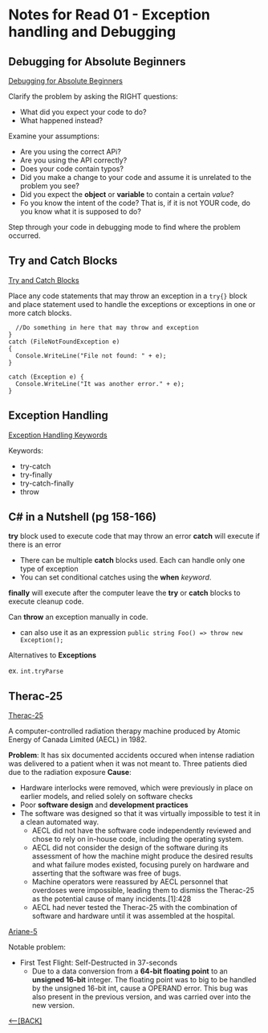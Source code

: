 # Notes for Read 01 - Exception handling and Debugging

## Debugging for Absolute Beginners

[Debugging for Absolute Beginners](https://docs.microsoft.com/en-us/visualstudio/debugger/debugging-absolute-beginners?view=vs-2019)

Clarify the problem by asking the RIGHT questions:

+ What did you expect your code to do?
+ What happened instead?

Examine your assumptions:

+ Are you using the correct APi?
+ Are you using the API correctly?
+ Does your code contain typos?
+ Did you make a change to your code and assume it is unrelated to the problem you see?
+ Did you expect the **object** or **variable** to contain a certain *value*?
+ Fo you know the intent of the code?  That is, if it is not YOUR code, do you know what it is supposed to do?

Step through your code in debugging mode to find where the problem occurred.

## Try and Catch Blocks

[Try and Catch Blocks](https://docs.microsoft.com/en-us/dotnet/standard/exceptions/how-to-use-the-try-catch-block-to-catch-exceptions)

Place any code statements that may throw an exception in a `try{}` block and place statement used to handle the exceptions or exceptions in one or more catch blocks.

```try{
  //Do something in here that may throw and exception
}
catch (FileNotFoundException e)
{
  Console.WriteLine("File not found: " + e);
}

catch (Exception e) {
  Console.WriteLine("It was another error." + e);
}
```

## Exception Handling

[Exception Handling Keywords](https://docs.microsoft.com/en-us/dotnet/csharp/language-reference/keywords/statement-keywords)

Keywords:

+ try-catch
+ try-finally
+ try-catch-finally
+ throw

## C# in a Nutshell (pg 158-166)

**try** block used to execute code that may throw an error
**catch** will execute if there is an error

+ There can be multiple **catch** blocks used.  Each can handle only one type of exception
+ You can set conditional catches using the **when** *keyword*.

**finally** will execute after the computer leave the **try** or **catch** blocks to execute cleanup code.

Can **throw** an exception manually in code.

+ can also use it as an expression `public string Foo() => throw new Exception();`

Alternatives to **Exceptions**

ex. `int.tryParse`

## Therac-25

[Therac-25](https://en.wikipedia.org/wiki/Therac-25)

A computer-controlled radiation therapy machine produced by Atomic Energy of Canada Limited (AECL) in 1982.

**Problem**:  It has six documented accidents occured when intense radiation was delivered to a patient when it was not meant to. Three patients died due to the radiation exposure
**Cause**:  

+ Hardware interlocks were removed, which were previously in place on earlier models, and relied solely on software checks
+ Poor **software design** and **development practices**
+ The software was designed so that it was virtually impossible to test it in a clean automated way.
  + AECL did not have the software code independently reviewed and chose to rely on in-house code, including the operating system.
  + AECL did not consider the design of the software during its assessment of how the machine might produce the desired results and what failure modes existed, focusing purely on hardware and asserting that the software was free of bugs.
  + Machine operators were reassured by AECL personnel that overdoses were impossible, leading them to dismiss the Therac-25 as the potential cause of many incidents.[1]:428
  + AECL had never tested the Therac-25 with the combination of software and hardware until it was assembled at the hospital.

[Ariane-5](https://en.wikipedia.org/wiki/Ariane_5)

Notable problem:

+ First Test Flight:  Self-Destructed in 37-seconds
  + Due to a data conversion from a **64-bit floating point** to an **unsigned 16-bit** integer.  The floating point was to big to be handled by the unsigned 16-bit int, cause a OPERAND error.  This bug was also present in the previous version, and was carried over into the new version.

[&lt;--&#91;BACK&#93;](/README.md)
